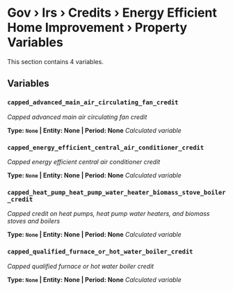 # Gov › Irs › Credits › Energy Efficient Home Improvement › Property Variables

This section contains 4 variables.

## Variables

### `capped_advanced_main_air_circulating_fan_credit`
*Capped advanced main air circulating fan credit*

**Type: `None` | Entity: None | Period: None**
*Calculated variable*

### `capped_energy_efficient_central_air_conditioner_credit`
*Capped energy efficient central air conditioner credit*

**Type: `None` | Entity: None | Period: None**
*Calculated variable*

### `capped_heat_pump_heat_pump_water_heater_biomass_stove_boiler_credit`
*Capped credit on heat pumps, heat pump water heaters, and biomass stoves and boilers*

**Type: `None` | Entity: None | Period: None**
*Calculated variable*

### `capped_qualified_furnace_or_hot_water_boiler_credit`
*Capped qualified furnace or hot water boiler credit*

**Type: `None` | Entity: None | Period: None**
*Calculated variable*
